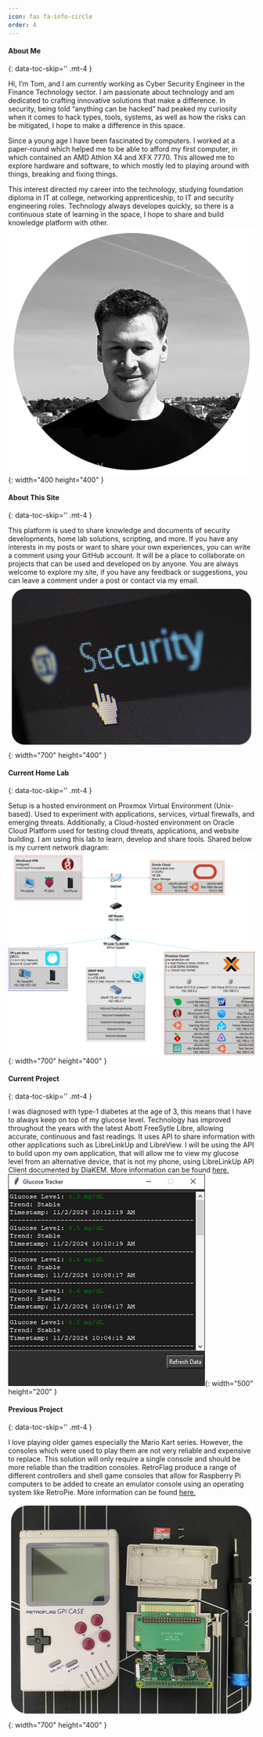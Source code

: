 ```yaml
---
icon: fas fa-info-circle
order: 4
---
```


####  About Me
{: data-toc-skip='' .mt-4 }

Hi, I’m Tom, and I am currently working as Cyber Security Engineer in the Finance Technology sector. I am passionate about technology and am dedicated to crafting innovative solutions that make a difference. In security, being told “anything can be hacked” had peaked my curiosity when it comes to hack types, tools, systems, as well as how the risks can be mitigated, I hope to make a difference in this space.

Since a young age I have been fascinated by computers. I worked at a paper-round which helped me to be able to afford my first computer, in which contained an AMD Athlon X4 and XFX 7770. This allowed me to explore hardware and software, to which mostly led to playing around with things, breaking and fixing things.

This interest directed my career into the technology, studying foundation diploma in IT at college, networking apprenticeship, to IT and security engineering roles. Technology always developes quickly, so there is a continuous state of learning in the space, I hope to share and build knowledge platform with other.
![Desktop View](/assets/images/pages/about/about_me.png){: width="400 height="400" }

####  About This Site 
{: data-toc-skip='' .mt-4 }

This platform is used to share knowledge and documents of security developments, home lab solutions, scripting, and more. If you have any interests in my posts or want to share your own experiences, you can write a comment using your GitHub account. It will be a place to collaborate on projects that can be used and developed on by anyone. You are always welcome to explore my site, if you have any feedback or suggestions, you can leave a comment under a post or contact via my email.
![Desktop View](/assets/images/pages/about/about_this_site.png){: width="700" height="400" } 

####  Current Home Lab
{: data-toc-skip='' .mt-4 }

Setup is a hosted environment on Proxmox Virtual Environment (Unix-based). Used to experiment with applications, services, virtual firewalls, and emerging threats. Additionally, a Cloud-hosted environment on Oracle Cloud Platform used for testing cloud threats, applications, and website building. I am using this lab to learn, develop and share tools. Shared below is my current network diagram:
![Desktop View](/assets/images/pages/about/current_home_lab.png){: width="700" height="400" } 

####  Current Project
{: data-toc-skip='' .mt-4 }

I was diagnosed with type-1 diabetes at the age of 3, this means that I have to always keep on top of my glucose level. Technology has improved throughout the years with the latest Abott FreeSytle Libre, allowing accurate, continuous and fast readings. It uses API to share information with other applications such as LibreLinkUp and LibreView. I will be using the API to build upon my own application, that will allow me to view my glucose level from an alternative device, that is not my phone, using LibreLinkUp API Client documented by DiaKEM. More information can be found [here.](https://tanderson.net/posts/LibreLink-Tracker-Project/)
![Desktop View](/assets/images/pages/about/current_project.png){: width="500" height="200" } 

####  Previous Project
{: data-toc-skip='' .mt-4 }

I love playing older games especially the Mario Kart series. However, the consoles which were used to play them are not very reliable and expensive to replace. This solution will only require a single console and should be more reliable than the tradition consoles. RetroFlag produce a range of different controllers and shell game consoles that allow for Raspberry Pi computers to be added to create an emulator console using an operating system like RetroPie. More information can be found [here.](https://tanderson.net/posts/Retro-Pi-Project/)
![Desktop View](/assets/images/pages/about/previous_project.png){: width="700" height="400" } 